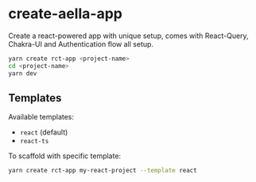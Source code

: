 # create-aella-app

Create a react-powered app with unique setup, comes with React-Query, Chakra-UI and Authentication flow all setup.

```bash
yarn create rct-app <project-name>
cd <project-name>
yarn dev
```

## Templates

Available templates:

- `react` (default)
- `react-ts`

To scaffold with specific template:

```bash
yarn create rct-app my-react-project --template react
```

